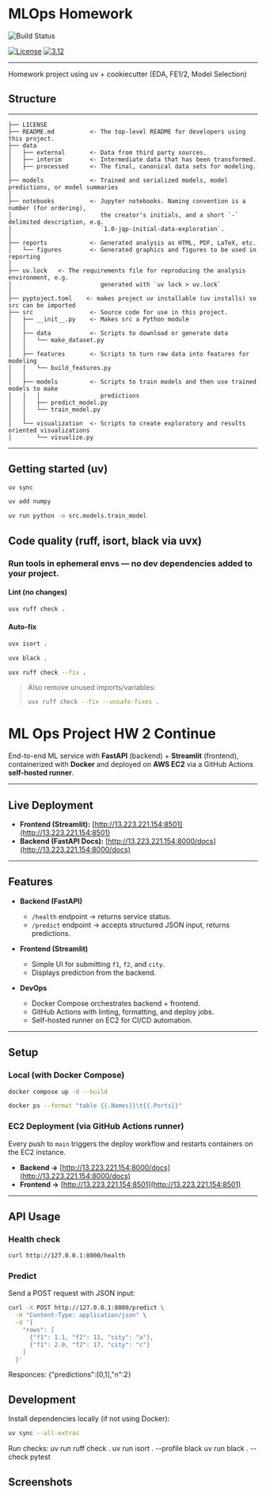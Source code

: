 # MLOps Homework

![Build Status](https://github.com/tmammadov17503/ml_ops_project/actions/workflows/ci-build.yaml/badge.svg)

[![License](https://img.shields.io/badge/License-Apache%202.0-blue.svg)](https://opensource.org/licenses/Apache-2.0)
[![3.12](https://img.shields.io/badge/Python-3.12-green.svg)](https://shields.io/)

---

Homework project using uv + cookiecutter (EDA, FE1/2, Model Selection)

## Structure
------------

    ├── LICENSE
    ├── README.md          <- The top-level README for developers using this project.
    ├── data
    │   ├── external       <- Data from third party sources.
    │   ├── interim        <- Intermediate data that has been transformed.
    │   ├── processed      <- The final, canonical data sets for modeling.
    │
    ├── models             <- Trained and serialized models, model predictions, or model summaries
    │
    ├── notebooks          <- Jupyter notebooks. Naming convention is a number (for ordering),
    │                         the creator's initials, and a short `-` delimited description, e.g.
    │                         `1.0-jqp-initial-data-exploration`.
    │
    ├── reports            <- Generated analysis as HTML, PDF, LaTeX, etc.
    │   └── figures        <- Generated graphics and figures to be used in reporting
    │
    ├── uv.lock   <- The requirements file for reproducing the analysis environment, e.g.
    │                         generated with `uv lock > uv.lock`
    │
    ├── pyptoject.toml    <- makes project uv installable (uv installs) so src can be imported
    ├── src                <- Source code for use in this project.
    │   ├── __init__.py    <- Makes src a Python module
    │   │
    │   ├── data           <- Scripts to download or generate data
    │   │   └── make_dataset.py
    │   │
    │   ├── features       <- Scripts to turn raw data into features for modeling
    │   │   └── build_features.py
    │   │
    │   ├── models         <- Scripts to train models and then use trained models to make
    │   │   │                 predictions
    │   │   ├── predict_model.py
    │   │   └── train_model.py
    │   │
    │   └── visualization  <- Scripts to create exploratory and results oriented visualizations
    │       └── visualize.py


--------


## Getting started (uv)
```bash
uv sync

uv add numpy

uv run python -m src.models.train_model
```

## Code quality (ruff, isort, black via uvx)
### Run tools in ephemeral envs — no dev dependencies added to your project.

#### Lint (no changes)
```bash
uvx ruff check .
```

#### Auto-fix
```bash
uvx isort .

uvx black .

uvx ruff check --fix .
```
> Also remove unused imports/variables:
> ```bash
> uvx ruff check --fix --unsafe-fixes .
> ```

# ML Ops Project HW 2 Continue

End-to-end ML service with **FastAPI** (backend) + **Streamlit** (frontend), containerized with **Docker** and deployed on **AWS EC2** via a GitHub Actions **self-hosted runner**.  

---

## Live Deployment  

- **Frontend (Streamlit):** [http://13.223.221.154:8501](http://13.223.221.154:8501)  
- **Backend (FastAPI Docs):** [http://13.223.221.154:8000/docs](http://13.223.221.154:8000/docs)  

---

## Features  

- **Backend (FastAPI)**  
  - `/health` endpoint → returns service status.  
  - `/predict` endpoint → accepts structured JSON input, returns predictions.  

- **Frontend (Streamlit)**  
  - Simple UI for submitting `f1`, `f2`, and `city`.  
  - Displays prediction from the backend.  

- **DevOps**  
  - Docker Compose orchestrates backend + frontend.  
  - GitHub Actions with linting, formatting, and deploy jobs.  
  - Self-hosted runner on EC2 for CI/CD automation.  

---

## Setup  

### Local (with Docker Compose)  
```bash
docker compose up -d --build

docker ps --format "table {{.Names}}\t{{.Ports}}"
```

### EC2 Deployment (via GitHub Actions runner)

Every push to `main` triggers the deploy workflow and restarts containers on the EC2 instance.

- **Backend →** [http://13.223.221.154:8000/docs](http://13.223.221.154:8000/docs)  
- **Frontend →** [http://13.223.221.154:8501](http://13.223.221.154:8501)  

---

## API Usage

### Health check
```bash
curl http://127.0.0.1:8000/health
```

### Predict

Send a POST request with JSON input:

```bash
curl -X POST http://127.0.0.1:8000/predict \
  -H "Content-Type: application/json" \
  -d '{
    "rows": [
      {"f1": 1.1, "f2": 11, "city": "a"},
      {"f1": 2.0, "f2": 17, "city": "c"}
    ]
  }'
```
Responces: {"predictions":[0,1],"n":2}

## Development

Install dependencies locally (if not using Docker):

```bash
uv sync --all-extras
```
Run checks:
uv run ruff check .
uv run isort . --profile black
uv run black . --check
pytest

## Screenshots
